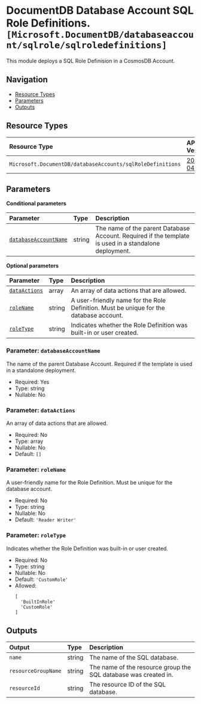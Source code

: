 # DocumentDB Database Account SQL Role Definitions. `[Microsoft.DocumentDB/databaseaccount/sqlrole/sqlroledefinitions]`

This module deploys a SQL Role Definision in a CosmosDB Account.

## Navigation

- [Resource Types](#Resource-Types)
- [Parameters](#Parameters)
- [Outputs](#Outputs)

## Resource Types

| Resource Type | API Version |
| :-- | :-- |
| `Microsoft.DocumentDB/databaseAccounts/sqlRoleDefinitions` | [2023-04-15](https://learn.microsoft.com/en-us/azure/templates/Microsoft.DocumentDB/2023-04-15/databaseAccounts/sqlRoleDefinitions) |

## Parameters

**Conditional parameters**

| Parameter | Type | Description |
| :-- | :-- | :-- |
| [`databaseAccountName`](#parameter-databaseaccountname) | string | The name of the parent Database Account. Required if the template is used in a standalone deployment. |

**Optional parameters**

| Parameter | Type | Description |
| :-- | :-- | :-- |
| [`dataActions`](#parameter-dataactions) | array | An array of data actions that are allowed. |
| [`roleName`](#parameter-rolename) | string | A user-friendly name for the Role Definition. Must be unique for the database account. |
| [`roleType`](#parameter-roletype) | string | Indicates whether the Role Definition was built-in or user created. |

### Parameter: `databaseAccountName`

The name of the parent Database Account. Required if the template is used in a standalone deployment.

- Required: Yes
- Type: string
- Nullable: No

### Parameter: `dataActions`

An array of data actions that are allowed.

- Required: No
- Type: array
- Nullable: No
- Default: `[]`

### Parameter: `roleName`

A user-friendly name for the Role Definition. Must be unique for the database account.

- Required: No
- Type: string
- Nullable: No
- Default: `'Reader Writer'`

### Parameter: `roleType`

Indicates whether the Role Definition was built-in or user created.

- Required: No
- Type: string
- Nullable: No
- Default: `'CustomRole'`
- Allowed:
  ```Bicep
  [
    'BuiltInRole'
    'CustomRole'
  ]
  ```

## Outputs

| Output | Type | Description |
| :-- | :-- | :-- |
| `name` | string | The name of the SQL database. |
| `resourceGroupName` | string | The name of the resource group the SQL database was created in. |
| `resourceId` | string | The resource ID of the SQL database. |
